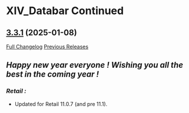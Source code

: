 # XIV_Databar Continued

## [3.3.1](https://github.com/ZelionGG/XIV_Databar-Continued/tree/v3.3.1) (2025-01-08)

[Full Changelog](https://github.com/ZelionGG/XIV_Databar-Continued/compare/v3.3...v3.3.1) [Previous Releases](https://github.com/ZelionGG/XIV_Databar-Continued/releases)

## _Happy new year everyone ! Wishing you all the best in the coming year !_

### _Retail :_

- Updated for Retail 11.0.7 (and pre 11.1).